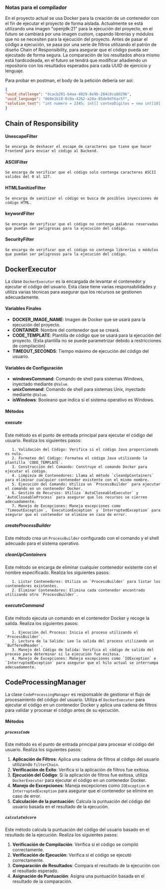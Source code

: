 ### Notas para el compilador

En el proyecto actual se usa Docker para la creación de un contenedor con el fin de ejecutar el proyecto de forma aislada. Actualmente se está utilizando una imagen "openjdk:21" para la ejecución del proyecto, en el futuro se cambiará por una imagen custom, capando librerías y módulos que no se necesiten para la ejecución del proyecto.
Antes de pasar el código a ejecución, se pasa por una serie de filtros utilizando el patrón de diseño Chain of Responsibility, para asegurar que el código pueda ser ejecutado de forma segura.
La comparación de los resultados ahora mismo está hardcodeada, en el futuro se tendrá que modificar añadiendo un repositorio con los resultados esperados para cada UUID de ejercicio y lenguaje.

Para probar en postman, el body de la petición debería ser así:
```json
{
"uuid_challenge": "dcacb291-b4aa-4029-8e9b-284c8ca80296",
"uuid_language": "660e1b18-0c0a-4262-a28a-85de9df6ac5f",
"solution_text": "int numero = 2345; int[] conteoDigitos = new int[10]; while (numero > 0) { int digito = numero % 10; conteoDigitos[digito]++; numero /= 10; } int resultado = 0; for (int i = 9; i >= 0; i--) { while (conteoDigitos[i] > 0) { resultado = resultado * 10 + i; conteoDigitos[i]--; } } System.out.println(resultado);"
}
```

## Chain of Responsibility

#### UnescapeFilter 
    Se encarga de deshacer el escape de caracteres que tiene que hacer Frontend para enviar el código al Backend.
#### ASCIIFilter
    Se encarga de verificar que el código solo contenga caracteres ASCII validos del 0 al 127.
#### HTMLSanitizeFilter
    Se encarga de sanitizar el código en busca de posibles inyecciones de código HTML.
#### keywordFilter
    Se encarga de verificar que el código no contenga palabras reservadas que puedan ser peligrosas para la ejecución del código.
#### SecurityFilter
    Se encarga de verificar que el código no contenga librerías o módulos que puedan ser peligrosos para la ejecución del código.


## DockerExecutor

La clase `DockerExecutor` es la encargada de levantar el contenedor y ejecutar el código del usuario. Esta clase tiene varias responsabilidades y utiliza varias técnicas para asegurar que los recursos se gestionen adecuadamente.

#### Variables Finales

- **DOCKER_IMAGE_NAME**: Imagen de Docker que se usará para la ejecución del proyecto.
- **CONTAINER**: Nombre del contenedor que se creará.
- **CODE_TEMPLATE**: Plantilla de código que se usará para la ejecución del proyecto.
  (Esta plantilla no se puede parametrizar debido a restricciones de compilación)
- **TIMEOUT_SECONDS**: Tiempo máximo de ejecución del código del usuario.

#### Variables de Configuración

- **windowsCommand**: Comando de shell para sistemas Windows, inyectado mediante `@Value`.
- **unixCommand**: Comando de shell para sistemas Unix, inyectado mediante `@Value`.
- **isWindows**: Booleano que indica si el sistema operativo es Windows.

#### Métodos

##### execute

Este método es el punto de entrada principal para ejecutar el código del usuario. Realiza los siguientes pasos:

       1. Validación del Código: Verifica si el código Java proporcionado es nulo.
       2. Formateo del Código: Formatea el código Java utilizando la plantilla `CODE_TEMPLATE`.
       3. Construcción del Comando: Construye el comando Docker para ejecutar el código.
       4. Limpieza de Contenedores: Llama al método `cleanUpContainers` para eliminar cualquier contenedor existente con el mismo nombre.
       5. Ejecución del Comando: Utiliza un `ProcessBuilder` para ejecutar el comando en un contenedor Docker.
       6. Gestión de Recursos: Utiliza `AutoCloseableExecutor` y `AutoCloseableProcess` para asegurar que los recursos se cierren adecuadamente.
       7. Manejo de Excepciones: Maneja excepciones como `TimeoutException`, `ExecutionException` y `InterruptedException` para asegurar que el contenedor se elimine en caso de error.

##### createProcessBuilder

Este método crea un `ProcessBuilder` configurado con el comando y el shell adecuado para el sistema operativo.

##### cleanUpContainers

Este método se encarga de eliminar cualquier contenedor existente con el nombre especificado. Realiza los siguientes pasos:

       1. Listar Contenedores: Utiliza un `ProcessBuilder` para listar los contenedores existentes.
       2. Eliminar Contenedores: Elimina cada contenedor encontrado utilizando otro `ProcessBuilder`.

##### executeCommand

Este método ejecuta un comando en el contenedor Docker y recoge la salida. Realiza los siguientes pasos:

       1. Ejecución del Proceso: Inicia el proceso utilizando el `ProcessBuilder`.
       2. Lectura de la Salida: Lee la salida del proceso utilizando un `BufferedReader`.
       3. Manejo del Código de Salida: Verifica el código de salida del proceso para determinar si la ejecución fue exitosa.
       4. Manejo de Excepciones: Maneja excepciones como `IOException` e `InterruptedException` para asegurar que el hilo actual se interrumpa adecuadamente.


## CodeProcessingManager

La clase `CodeProcessingManager` es responsable de gestionar el flujo de procesamiento del código del usuario. Utiliza el `DockerExecutor` para ejecutar el código en un contenedor Docker y aplica una cadena de filtros para validar y procesar el código antes de su ejecución.

#### Métodos

  ##### `processCode`

Este método es el punto de entrada principal para procesar el código del usuario. Realiza los siguientes pasos:

1. **Aplicación de Filtros**: Aplica una cadena de filtros al código del usuario utilizando `filterChain`.
2. **Verificación de Éxito**: Verifica si la aplicación de filtros fue exitosa.
3. **Ejecución del Código**: Si la aplicación de filtros fue exitosa, utiliza `DockerExecutor` para ejecutar el código en un contenedor Docker.
4. **Manejo de Excepciones**: Maneja excepciones como `IOException` e `InterruptedException` para asegurar que el contenedor se elimine en caso de error.
5. **Calculación de la puntuación**: Calcula la puntuación del código del usuario basada en el resultado de la ejecución.

##### `calculateScore`

Este método calcula la puntuación del código del usuario basado en el resultado de la ejecución. Realiza los siguientes pasos:

1. **Verificación de Compilación**: Verifica si el código se compiló correctamente.
2. **Verificación de Ejecución**: Verifica si el código se ejecutó correctamente.
3. **Comparación de Resultados**: Compara el resultado de la ejecución con el resultado esperado.
4. **Asignación de Puntuación**: Asigna una puntuación basada en el resultado de la comparación.

